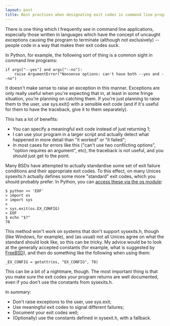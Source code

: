 ```yaml
---
layout: post
title: Best practises when designating exit codes in command line programs
---
```


There is one thing which I frequently see in command line applications,
especially those written in languages which have the concept of uncaught
exceptions causing the program to terminate (although not exclusively) --
people code in a way that makes their exit codes suck.

In Python, for example, the following sort of thing is a common sight in
command line programs:

    if args["--yes"] and args["--no"]:
        raise ArgumentError("Nonsense options: can't have both --yes and --no")

It doesn't make sense to raise an exception in this manner. Exceptions are only
really useful when you're expecting that in, at least in some fringe situation,
you're planning on catching them. If you're just planning to raise them to the
user, use sys.exit() with a sensible exit code (and if it's useful for them to
have the traceback, give it to them separately).

This has a lot of benefits:

- You can specify a meaningful exit code instead of just returning 1;
- I can use your program in a larger script and actually detect what happened
  in more detail than "it worked" or "it failed";
- In most cases for errors like this ("can't use two conflicting options",
  "option requires an argument", etc), the traceback is not useful, and you
  should just get to the point.

Many BSDs have attempted to actually standardise some set of exit failure
conditions and their appropriate exit codes. To this effect, on many Unices
sysexits.h actually defines some more "standard" exit codes, which you should
probably prefer. In Python, you can [access these via the os module][osexit]:

    $ python << 'EOF'
    > import os
    > import sys
    >
    > sys.exit(os.EX_CONFIG)
    > EOF
    $ echo "$?"
    78

This method won't work on systems that don't support sysexits.h, though (like
Windows, for example), and (as usual) not all Unices agree on what the standard
should look like, so this can be tricky. My advice would be to look at the
generally accepted constants (for example, what is suggested by
[FreeBSD][fbsdsysexits]), and then do something like the following when using
them:

    _EX_CONFIG = getattr(os, "EX_CONFIG", 78)

This can be a bit of a nightmare, though. The most important thing is that you
make sure the exit codes your program returns are well documented, even if you
don't use the constants from sysexits.h.

In summary:

- Don't raise exceptions to the user, use sys.exit;
- Use meaningful exit codes to signal different failures;
- Document your exit codes well;
- (Optionally) use the constants defined in sysexit.h, with a fallback.

[osexit]: http://docs.python.org/3/library/os#os.EX_OK
[fbsdsysexits]: http://www.freebsd.org/cgi/man.cgi?query=sysexits
